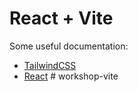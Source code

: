 # React + Vite

Some useful documentation:

- [TailwindCSS](https://tailwindcss.com/docs/utility-first)
- [React](https://react.dev/learn)
#   w o r k s h o p - v i t e 
 
 
